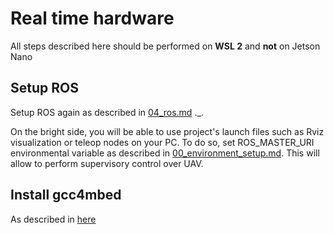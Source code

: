 # Real time hardware
All steps described here should be performed on **WSL 2** and **not** on Jetson Nano
## Setup ROS
Setup ROS again as described in [04_ros.md](https://github.com/Tai-Min/Statek-UAV/blob/master/instructions/04_ros.md) ._.

On the bright side, you will be able to use project's launch files such as Rviz visualization or
teleop nodes on your PC. To do so, set ROS_MASTER_URI
environmental variable as described in [00_environment_setup.md](https://github.com/Tai-Min/Statek-UAV/blob/master/instructions/00_environment_setup.md).
This will allow to perform supervisory control over UAV.

## Install gcc4mbed
As described in [here](https://github.com/adamgreen/gcc4mbed)
